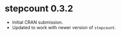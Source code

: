 # stepcount 0.3.2

* Initial CRAN submission.
* Updated to work with newer version of `stepcount`. 
